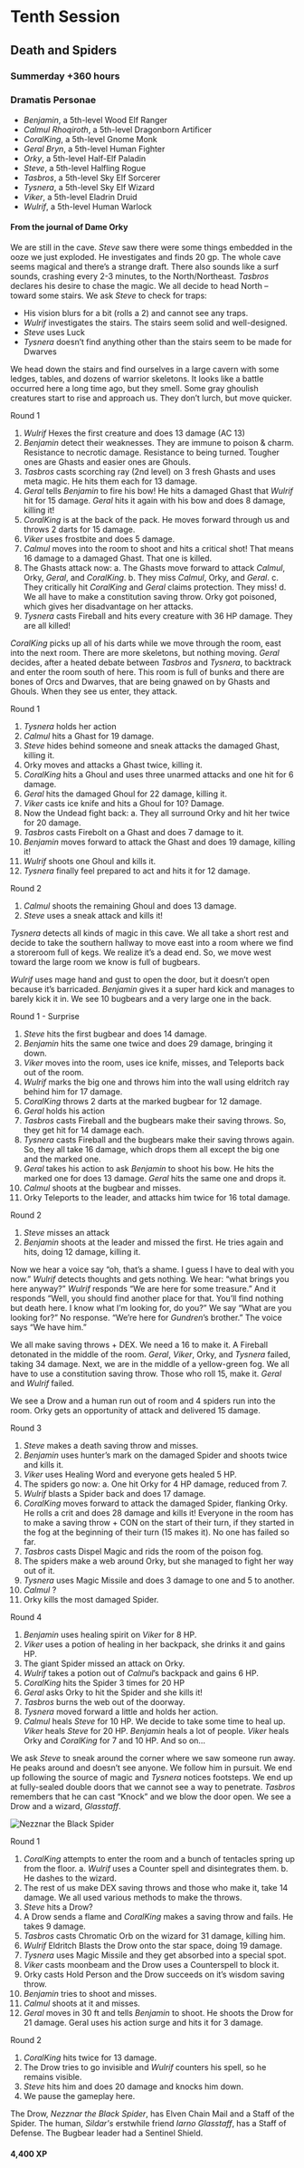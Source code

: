 # Tenth Session

## Death and Spiders

### Summerday +360 hours

### Dramatis Personae

- *Benjamin*, a 5th-level Wood Elf Ranger
- *Calmul Rhoqiroth*, a 5th-level Dragonborn Artificer
- *CoralKing*, a 5th-level Gnome Monk
- *Geral Bryn*, a 5th-level Human Fighter
- *Orky*, a 5th-level Half-Elf Paladin
- *Steve*, a 5th-level Halfling Rogue
- *Tasbros*, a 5th-level Sky Elf Sorcerer
- *Tysnera*, a 5th-level Sky Elf Wizard
- *Viker*, a 5th-level Eladrin Druid
- *Wulrif*, a 5th-level Human Warlock

#### From the journal of Dame Orky

We are still in the cave. *Steve* saw there were some things embedded in the ooze we just exploded. He investigates and finds 20 gp. The whole cave seems magical and there’s a strange draft. There also sounds like a surf sounds, crashing every 2-3 minutes, to the North/Northeast. *Tasbros* declares his desire to chase the magic. We all decide to head North – toward some stairs. We ask *Steve* to check for traps:

- His vision blurs for a bit (rolls a 2) and cannot see any traps.
- *Wulrif* investigates the stairs. The stairs seem solid and well-designed.
- *Steve* uses Luck
- *Tysnera* doesn’t find anything other than the stairs seem to be made for Dwarves

We head down the stairs and find ourselves in a large cavern with some ledges, tables, and dozens of warrior skeletons. It looks like a battle occurred here a long time ago, but they smell. Some gray ghoulish creatures start to rise and approach us. They don’t lurch, but move quicker.

Round 1

1. *Wulrif* Hexes the first creature and does 13 damage (AC 13)
2. *Benjamin* detect their weaknesses. They are immune to poison & charm. Resistance to necrotic damage. Resistance to being turned. Tougher ones are Ghasts and easier ones are Ghouls.
3. *Tasbros* casts scorching ray (2nd level) on 3 fresh Ghasts and uses meta magic. He hits them each for 13 damage.
4. *Geral* tells *Benjamin* to fire his bow! He hits a damaged Ghast that *Wulrif* hit for 15 damage. *Geral* hits it again with his bow and does 8 damage, killing it!
5. *CoralKing* is at the back of the pack. He moves forward through us and throws 2 darts for 15 damage.
6. *Viker* uses frostbite and does 5 damage.
7. *Calmul* moves into the room to shoot and hits a critical shot! That means 16 damage to a damaged Ghast. That one is killed.
8. The Ghasts attack now:
a. The Ghasts move forward to attack *Calmul*, Orky, *Geral*, and *CoralKing*.
b. They miss *Calmul*, Orky, and *Geral*.
c. They critically hit *CoralKing* and *Geral* claims protection. They miss!
d. We all have to make a constitution saving throw. Orky got poisoned, which gives her disadvantage on her attacks.
9. *Tysnera* casts Fireball and hits every creature with 36 HP damage. They are all killed!

*CoralKing* picks up all of his darts while we move through the room, east into the next room. There are more skeletons, but nothing moving. *Geral* decides, after a heated debate between *Tasbros* and *Tysnera*, to backtrack and enter the room south of here. This room is full of bunks and there are bones of Orcs and Dwarves, that are being gnawed on by Ghasts and Ghouls. When they see us enter, they attack.

Round 1

1. *Tysnera* holds her action
2. *Calmul* hits a Ghast for 19 damage.
3. *Steve* hides behind someone and sneak attacks the damaged Ghast, killing it.
4. Orky moves and attacks a Ghast twice, killing it.
5. *CoralKing* hits a Ghoul and uses three unarmed attacks and one hit for 6 damage.
6. *Geral* hits the damaged Ghoul for 22 damage, killing it.
7. *Viker* casts ice knife and hits a Ghoul for 10? Damage.
8. Now the Undead fight back:
a. They all surround Orky and hit her twice for 20 damage.
9. *Tasbros* casts Firebolt on a Ghast and does 7 damage to it.
10. *Benjamin* moves forward to attack the Ghast and does 19 damage, killing it!
11. *Wulrif* shoots one Ghoul and kills it.
12. *Tysnera* finally feel prepared to act and hits it for 12 damage.

Round 2

1. *Calmul* shoots the remaining Ghoul and does 13 damage.
2. *Steve* uses a sneak attack and kills it!

*Tysnera* detects all kinds of magic in this cave. We all take a short rest and decide to take the southern hallway to move east into a room where we find a storeroom full of kegs. We realize it’s a dead end. So, we move west toward the large room we know is full of bugbears.

*Wulrif* uses mage hand and gust to open the door, but it doesn’t open because it’s barricaded. *Benjamin* gives it a super hard kick and manages to barely kick it in. We see 10 bugbears and a very large one in the back.

Round 1 - Surprise

1. *Steve* hits the first bugbear and does 14 damage.
2. *Benjamin* hits the same one twice and does 29 damage, bringing it down.
3. *Viker* moves into the room, uses ice knife, misses, and Teleports back out of the room.
4. *Wulrif* marks the big one and throws him into the wall using eldritch ray behind him for 17 damage.
5. *CoralKing* throws 2 darts at the marked bugbear for 12 damage.
6. *Geral* holds his action
7. *Tasbros* casts Fireball and the bugbears make their saving throws. So, they get hit for 14 damage each.
8. *Tysnera* casts Fireball and the bugbears make their saving throws again. So, they all take 16 damage, which drops them all except the big one and the marked one.
9. *Geral* takes his action to ask *Benjamin* to shoot his bow. He hits the marked one for does 13 damage. *Geral* hits the same one and drops it.
10. *Calmul* shoots at the bugbear and misses.
11. Orky Teleports to the leader, and attacks him twice for 16 total damage.

Round 2

1. *Steve* misses an attack
2. *Benjamin* shoots at the leader and missed the first. He tries again and hits, doing 12 damage, killing it.

Now we hear a voice say “oh, that’s a shame. I guess I have to deal with you now.” *Wulrif* detects thoughts and gets nothing. We hear: “what brings you here anyway?” *Wulrif* responds “We are here for some treasure.” And it responds “Well, you should find another place for that. You’ll find nothing but death here. I know what I’m looking for, do you?” We say “What are you looking for?” No response. “We’re here for *Gundren*’s brother.” The voice says “We have him.”

We all make saving throws + DEX. We need a 16 to make it. A Fireball detonated in the middle of the room. *Geral*, *Viker*, Orky,  and *Tysnera* failed, taking 34 damage. Next, we are in the middle of a yellow-green fog. We all have to use a constitution saving throw. Those who roll 15, make it. *Geral* and *Wulrif* failed.

We see a Drow and a human run out of room and 4 spiders run into the room. Orky gets an opportunity of attack and delivered 15 damage.

Round 3

1. *Steve* makes a death saving throw and misses.
2. *Benjamin* uses hunter’s mark on the damaged Spider and shoots twice and kills it.
3. *Viker* uses Healing Word and everyone gets healed 5 HP.
4. The spiders go now:
a. One hit Orky for 4 HP damage, reduced from 7.
5. *Wulrif* blasts a Spider back and does 17 damage.
6. *CoralKing* moves forward to attack the damaged Spider, flanking Orky. He rolls a crit and does 28 damage and kills it!
Everyone in the room has to make a saving throw + CON on the start of their turn, if they started in the fog at the beginning of their turn (15 makes it). No one has failed so far.
7. *Tasbros* casts Dispel Magic and rids the room of the poison fog.
8. The spiders make a web around Orky, but she managed to fight her way out of it.
9. *Tysnera* uses Magic Missile and does 3 damage to one and 5 to another.
10. *Calmul* ?
11. Orky kills the most damaged Spider.

Round 4

1. *Benjamin* uses healing spirit on *Viker* for 8 HP.
2. *Viker* uses a potion of healing in her backpack, she drinks it and gains HP.
3. The giant Spider missed an attack on Orky.
4. *Wulrif* takes a potion out of *Calmul*’s backpack and gains 6 HP.
5. *CoralKing* hits the Spider 3 times for 20 HP
6. *Geral* asks Orky to hit the Spider and she kills it!
7. *Tasbros* burns the web out of the doorway.
8. *Tysnera* moved forward a little and holds her action.
9. *Calmul* heals *Steve* for 10 HP.
We decide to take some time to heal up. *Viker* heals *Steve* for 20 HP. *Benjamin* heals a lot of people. *Viker* heals Orky and *CoralKing* for 7 and 10 HP. And so on…

We ask *Steve* to sneak around the corner where we saw someone run away. He peaks around and doesn’t see anyone. We follow him in pursuit. We end up following the source of magic and *Tysnera* notices footsteps. We end up at fully-sealed double doors that we cannot see a way to penetrate. *Tasbros* remembers that he can cast “Knock” and we blow the door open. We see a Drow and a wizard, *Glasstaff*.

![Nezznar the Black Spider](images/Nezznar.png)

Round 1

1. *CoralKing* attempts to enter the room and a bunch of tentacles spring up from the floor.
a. *Wulrif* uses a Counter spell and disintegrates them.
b. He dashes to the wizard.
2. The rest of us make DEX saving throws and those who make it, take 14 damage. We all used various methods to make the throws.
3. *Steve* hits a Drow?
4. A Drow sends a flame and *CoralKing* makes a saving throw and fails. He takes 9 damage.
5. *Tasbros* casts Chromatic Orb on the wizard for 31 damage, killing him.
6. *Wulrif* Eldritch Blasts the Drow onto the star space, doing 19 damage.
7. *Tysnera* uses Magic Missile and they get absorbed into a special spot.
8. *Viker* casts moonbeam and the Drow uses a Counterspell to block it.
9. Orky casts Hold Person and the Drow succeeds on it’s wisdom saving throw.
10. *Benjamin* tries to shoot and misses.
11. *Calmul* shoots at it and misses.
12. *Geral* moves in 30 ft and tells *Benjamin* to shoot. He shoots the Drow for 21 damage. Geral uses his action surge and hits it for 3 damage.

Round 2

1. *CoralKing* hits twice for 13 damage.
2. The Drow tries to go invisible and *Wulrif* counters his spell, so he remains visible.
3. *Steve* hits him and does 20 damage and knocks him down.
4. We pause the gameplay here.

The Drow, *Nezznar the Black Spider*, has Elven Chain Mail and a Staff of the Spider. The human, *Sildar's* erstwhile friend *Iarno Glasstaff*, has a Staff of Defense. The Bugbear leader had a Sentinel Shield.

#### 4,400 XP
